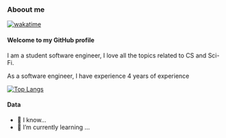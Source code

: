 ### Aboout me

[![wakatime](https://wakatime.com/badge/user/4a1c6e73-2d5a-4f23-ba8a-7a48312a07c7.svg)](https://wakatime.com/@4a1c6e73-2d5a-4f23-ba8a-7a48312a07c7)


#### Welcome to my GitHub profile

I am a student software engineer, I love all the topics related to CS and Sci-Fi.

As a software engineer, I have experience 4 years of experience

[![Top Langs](https://github-readme-stats.vercel.app/api/top-langs/?username=carepollo&theme=radical&show_icons=true&count_private=true&hide=html,css,scss,javascript)](https://github.com/anuraghazra/github-readme-stats)

#### Data

- 🔭 I know...
- 🌱 I’m currently learning ...

